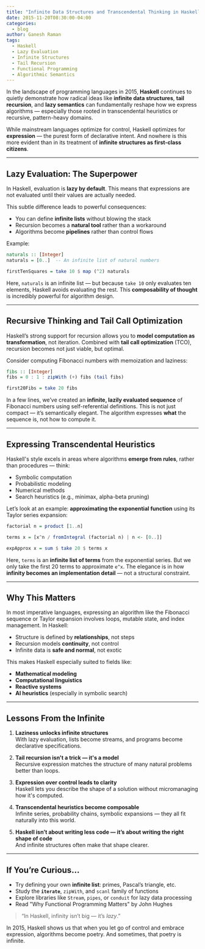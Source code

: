 ```yaml
---
title: "Infinite Data Structures and Transcendental Thinking in Haskell"
date: 2015-11-20T08:30:00-04:00
categories:
  - blog
author: Ganesh Raman
tags:
  - Haskell
  - Lazy Evaluation
  - Infinite Structures
  - Tail Recursion
  - Functional Programming
  - Algorithmic Semantics
---
```


In the landscape of programming languages in 2015, **Haskell** continues to quietly demonstrate how radical ideas like **infinite data structures**, **tail recursion**, and **lazy semantics** can fundamentally reshape how we express algorithms — especially those rooted in transcendental heuristics or recursive, pattern-heavy domains.

While mainstream languages optimize for control, Haskell optimizes for **expression** — the purest form of declarative intent. And nowhere is this more evident than in its treatment of **infinite structures as first-class citizens**.

---

## Lazy Evaluation: The Superpower

In Haskell, evaluation is **lazy by default**. This means that expressions are not evaluated until their values are actually needed.

This subtle difference leads to powerful consequences:

- You can define **infinite lists** without blowing the stack
- Recursion becomes a **natural tool** rather than a workaround
- Algorithms become **pipelines** rather than control flows

Example:

```haskell
naturals :: [Integer]
naturals = [0..]  -- An infinite list of natural numbers

firstTenSquares = take 10 $ map (^2) naturals
```

Here, `naturals` is an infinite list — but because `take 10` only evaluates ten elements, Haskell avoids evaluating the rest. This **composability of thought** is incredibly powerful for algorithm design.

---

## Recursive Thinking and Tail Call Optimization

Haskell’s strong support for recursion allows you to **model computation as transformation**, not iteration. Combined with **tail call optimization** (TCO), recursion becomes not just viable, but optimal.

Consider computing Fibonacci numbers with memoization and laziness:

```haskell
fibs :: [Integer]
fibs = 0 : 1 : zipWith (+) fibs (tail fibs)

first20Fibs = take 20 fibs
```

In a few lines, we’ve created an **infinite, lazily evaluated sequence** of Fibonacci numbers using self-referential definitions. This is not just compact — it’s semantically elegant. The algorithm expresses **what** the sequence is, not how to compute it.

---

## Expressing Transcendental Heuristics

Haskell's style excels in areas where algorithms **emerge from rules**, rather than procedures — think:

- Symbolic computation
- Probabilistic modeling
- Numerical methods
- Search heuristics (e.g., minimax, alpha-beta pruning)

Let’s look at an example: **approximating the exponential function** using its Taylor series expansion:

```haskell
factorial n = product [1..n]

terms x = [x^n / fromIntegral (factorial n) | n <- [0..]]

expApprox x = sum $ take 20 $ terms x
```

Here, `terms` is an **infinite list of terms** from the exponential series. But we only take the first 20 terms to approximate `e^x`. The elegance is in how **infinity becomes an implementation detail** — not a structural constraint.

---

## Why This Matters

In most imperative languages, expressing an algorithm like the Fibonacci sequence or Taylor expansion involves loops, mutable state, and index management. In Haskell:

- Structure is defined by **relationships**, not steps
- Recursion models **continuity**, not control
- Infinite data is **safe and normal**, not exotic

This makes Haskell especially suited to fields like:

- **Mathematical modeling**
- **Computational linguistics**
- **Reactive systems**
- **AI heuristics** (especially in symbolic search)

---

## Lessons From the Infinite

1. **Laziness unlocks infinite structures**  
   With lazy evaluation, lists become streams, and programs become declarative specifications.

2. **Tail recursion isn't a trick — it's a model**  
   Recursive expression matches the structure of many natural problems better than loops.

3. **Expression over control leads to clarity**  
   Haskell lets you describe the shape of a solution without micromanaging how it's computed.

4. **Transcendental heuristics become composable**  
   Infinite series, probability chains, symbolic expansions — they all fit naturally into this world.

5. **Haskell isn’t about writing less code — it’s about writing the right shape of code**  
   And infinite structures often make that shape clearer.

---

## If You’re Curious…

- Try defining your own **infinite list**: primes, Pascal’s triangle, etc.
- Study the **`iterate`**, `zipWith`, and `scanl` family of functions
- Explore libraries like `Stream`, `pipes`, or `conduit` for lazy data processing
- Read "Why Functional Programming Matters" by John Hughes

> “In Haskell, infinity isn’t big — it’s *lazy*.”

In 2015, Haskell shows us that when you let go of control and embrace expression, algorithms become poetry. And sometimes, that poetry is infinite.